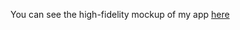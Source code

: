 You can see the high-fidelity mockup of my app [here](https://xd.adobe.com/view/004080fc-7607-410c-868a-2cf9e23c3779/)
